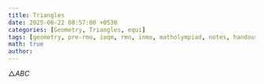 ```yaml
---
title: Triangles
date: 2025-06-22 08:57:00 +0530
categories: [Geometry, Triangles, equi]
tags: [geometry, pre-rmo, ioqm, rmo, inmo, matholympiad, notes, handouts, lecturenotes]
math: true
author: 
---
```


$\triangle ABC$
